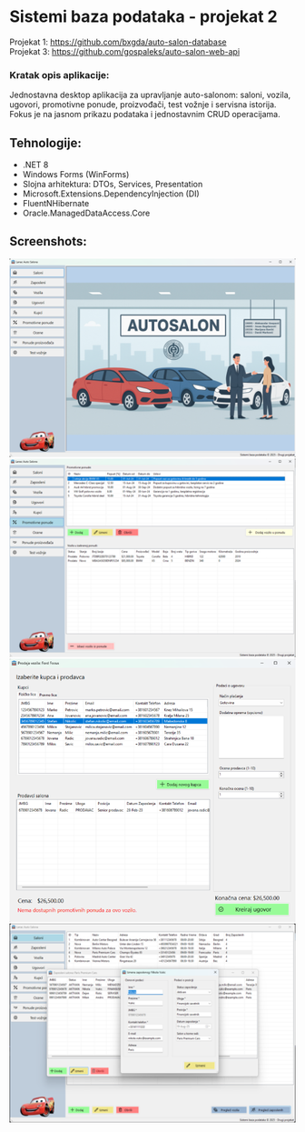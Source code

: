 # Sistemi baza podataka - projekat 2

Projekat 1: https://github.com/bxgda/auto-salon-database</br>
Projekat 3: https://github.com/gospaleks/auto-salon-web-api

### Kratak opis aplikacije:

Jednostavna desktop aplikacija za upravljanje auto-salonom: saloni, vozila, ugovori, promotivne ponude, proizvođači, test vožnje i servisna istorija. Fokus je na jasnom prikazu podataka i jednostavnim CRUD operacijama.

## Tehnologije:
- .NET 8
- Windows Forms (WinForms)
- Slojna arhitektura: DTOs, Services, Presentation
- Microsoft.Extensions.DependencyInjection (DI)
- FluentNHibernate
- Oracle.ManagedDataAccess.Core

## Screenshots:

![Snimak 1](/screenshots/1.jpg)
![Snimak 2](/screenshots/2.jpg)
![Snimak 3](/screenshots/3.jpg)
![Snimak 4](/screenshots/4.jpg)
